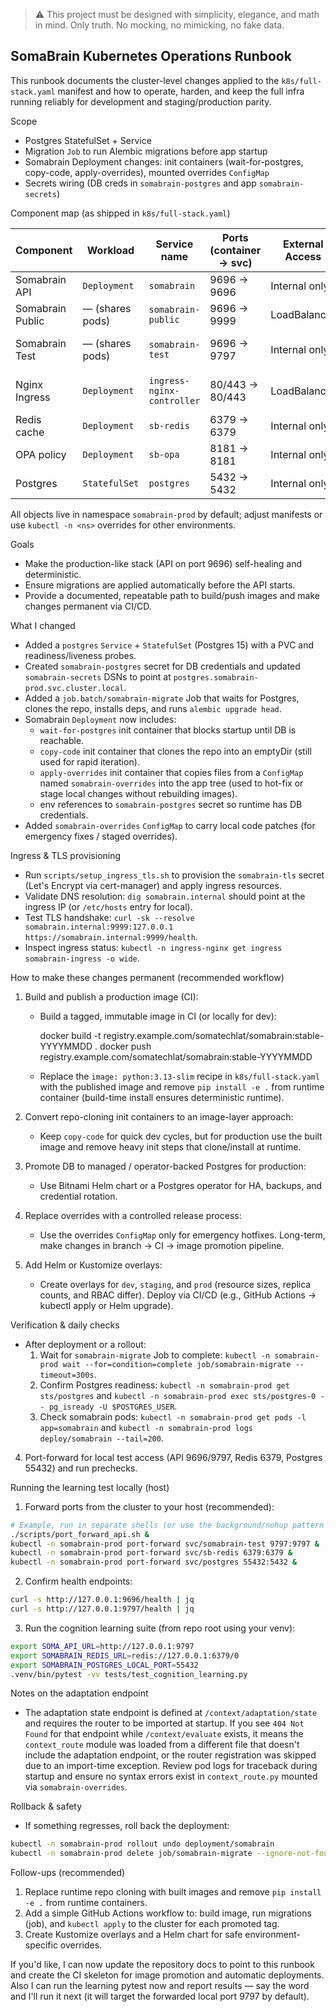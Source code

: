 > :warning: This project must be designed with simplicity, elegance, and math in mind. Only truth. No mocking, no mimicking, no fake data.

## SomaBrain Kubernetes Operations Runbook

This runbook documents the cluster-level changes applied to the `k8s/full-stack.yaml` manifest and how to operate, harden, and keep the full infra running reliably for development and staging/production parity.

Scope
- Postgres StatefulSet + Service
- Migration `Job` to run Alembic migrations before app startup
- Somabrain Deployment changes: init containers (wait-for-postgres, copy-code, apply-overrides), mounted overrides `ConfigMap`
- Secrets wiring (DB creds in `somabrain-postgres` and app `somabrain-secrets`)

Component map (as shipped in `k8s/full-stack.yaml`)

| Component        | Workload        | Service name     | Ports (container → svc) | External Access | Notes |
|------------------|-----------------|------------------|-------------------------|-----------------|-------|
| Somabrain API    | `Deployment`    | `somabrain`      | 9696 → 9696             | Internal only   | Primary API traffic |
| Somabrain Public | — (shares pods) | `somabrain-public` | 9696 → 9999           | LoadBalancer    | Production external access |
| Somabrain Test   | — (shares pods) | `somabrain-test` | 9696 → 9797             | Internal only   | Alternate port for learning/tests |
| Nginx Ingress    | `Deployment`    | `ingress-nginx-controller` | 80/443 → 80/443 | LoadBalancer | HTTPS termination, routing |
| Redis cache      | `Deployment`    | `sb-redis`       | 6379 → 6379             | Internal only   | Cache + coordination |
| OPA policy       | `Deployment`    | `sb-opa`         | 8181 → 8181             | Internal only   | Optional policy checks |
| Postgres         | `StatefulSet`   | `postgres`       | 5432 → 5432             | Internal only   | Feedback/token persistence |

All objects live in namespace `somabrain-prod` by default; adjust manifests or use `kubectl -n <ns>` overrides for other environments.

Goals
- Make the production-like stack (API on port 9696) self-healing and deterministic.
- Ensure migrations are applied automatically before the API starts.
- Provide a documented, repeatable path to build/push images and make changes permanent via CI/CD.

What I changed
- Added a `postgres` `Service` + `StatefulSet` (Postgres 15) with a PVC and readiness/liveness probes.
- Created `somabrain-postgres` secret for DB credentials and updated `somabrain-secrets` DSNs to point at `postgres.somabrain-prod.svc.cluster.local`.
- Added a `job.batch/somabrain-migrate` Job that waits for Postgres, clones the repo, installs deps, and runs `alembic upgrade head`.
- Somabrain `Deployment` now includes:
  - `wait-for-postgres` init container that blocks startup until DB is reachable.
  - `copy-code` init container that clones the repo into an emptyDir (still used for rapid iteration).
  - `apply-overrides` init container that copies files from a `ConfigMap` named `somabrain-overrides` into the app tree (used to hot-fix or stage local changes without rebuilding images).
  - env references to `somabrain-postgres` secret so runtime has DB credentials.
- Added `somabrain-overrides` `ConfigMap` to carry local code patches (for emergency fixes / staged overrides).

Ingress & TLS provisioning
- Run `scripts/setup_ingress_tls.sh` to provision the `somabrain-tls` secret (Let's Encrypt via cert-manager) and apply ingress resources.
- Validate DNS resolution: `dig somabrain.internal` should point at the ingress IP (or `/etc/hosts` entry for local).
- Test TLS handshake: `curl -sk --resolve somabrain.internal:9999:127.0.0.1 https://somabrain.internal:9999/health`.
- Inspect ingress status: `kubectl -n ingress-nginx get ingress somabrain-ingress -o wide`.

How to make these changes permanent (recommended workflow)
1. Build and publish a production image (CI):

   - Build a tagged, immutable image in CI (or locally for dev):

     docker build -t registry.example.com/somatechlat/somabrain:stable-YYYYMMDD .
     docker push registry.example.com/somatechlat/somabrain:stable-YYYYMMDD

   - Replace the `image: python:3.13-slim` recipe in `k8s/full-stack.yaml` with the published image and remove `pip install -e .` from runtime container (build-time install ensures deterministic runtime).

2. Convert repo-cloning init containers to an image-layer approach:

   - Keep `copy-code` for quick dev cycles, but for production use the built image and remove heavy init steps that clone/install at runtime.

3. Promote DB to managed / operator-backed Postgres for production:

   - Use Bitnami Helm chart or a Postgres operator for HA, backups, and credential rotation.

4. Replace overrides with a controlled release process:

   - Use the overrides `ConfigMap` only for emergency hotfixes. Long-term, make changes in branch -> CI -> image promotion pipeline.

5. Add Helm or Kustomize overlays:

   - Create overlays for `dev`, `staging`, and `prod` (resource sizes, replica counts, and RBAC differ). Deploy via CI/CD (e.g., GitHub Actions -> kubectl apply or Helm upgrade).

Verification & daily checks
- After deployment or a rollout:
  1. Wait for `somabrain-migrate` Job to complete: `kubectl -n somabrain-prod wait --for=condition=complete job/somabrain-migrate --timeout=300s`.
  2. Confirm Postgres readiness: `kubectl -n somabrain-prod get sts/postgres` and `kubectl -n somabrain-prod exec sts/postgres-0 -- pg_isready -U $POSTGRES_USER`.
  3. Check somabrain pods: `kubectl -n somabrain-prod get pods -l app=somabrain` and `kubectl -n somabrain-prod logs deploy/somabrain --tail=200`.
4. Port-forward for local test access (API 9696/9797, Redis 6379, Postgres 55432) and run prechecks.

Running the learning test locally (host)
1. Forward ports from the cluster to your host (recommended):

```bash
# Example, run in separate shells (or use the background/nohup pattern in docs):
./scripts/port_forward_api.sh &
kubectl -n somabrain-prod port-forward svc/somabrain-test 9797:9797 &
kubectl -n somabrain-prod port-forward svc/sb-redis 6379:6379 &
kubectl -n somabrain-prod port-forward svc/postgres 55432:5432 &
```

2. Confirm health endpoints:

```bash
curl -s http://127.0.0.1:9696/health | jq
curl -s http://127.0.0.1:9797/health | jq
```

3. Run the cognition learning suite (from repo root using your venv):

```bash
export SOMA_API_URL=http://127.0.0.1:9797
export SOMABRAIN_REDIS_URL=redis://127.0.0.1:6379/0
export SOMABRAIN_POSTGRES_LOCAL_PORT=55432
.venv/bin/pytest -vv tests/test_cognition_learning.py
```

Notes on the adaptation endpoint
- The adaptation state endpoint is defined at `/context/adaptation/state` and requires the router to be imported at startup. If you see `404 Not Found` for that endpoint while `/context/evaluate` exists, it means the `context_route` module was loaded from a different file that doesn't include the adaptation endpoint, or the router registration was skipped due to an import-time exception. Review pod logs for traceback during startup and ensure no syntax errors exist in `context_route.py` mounted via `somabrain-overrides`.

Rollback & safety
- If something regresses, roll back the deployment:

```bash
kubectl -n somabrain-prod rollout undo deployment/somabrain
kubectl -n somabrain-prod delete job/somabrain-migrate --ignore-not-found
```

Follow-ups (recommended)
1. Replace runtime repo cloning with built images and remove `pip install -e .` from runtime containers.
2. Add a simple GitHub Actions workflow to: build image, run migrations (job), and `kubectl apply` to the cluster for each promoted tag.
3. Create Kustomize overlays and a Helm chart for safe environment-specific overrides.

If you'd like, I can now update the repository docs to point to this runbook and create the CI skeleton for image promotion and automatic deployments. Also I can run the learning pytest now and report results — say the word and I'll run it next (it will target the forwarded local port 9797 by default).

